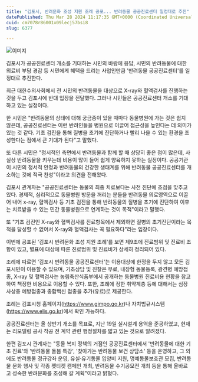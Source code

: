 ```yaml
---
title: "김포시, 반려문화 조성 지원 조례 공포... 반려동물 공공진료센터 일정대로 추진"
datePublished: Thu Mar 28 2024 11:17:35 GMT+0000 (Coordinated Universal Time)
cuid: cm7078r86001x09lecj57bsi8
slug: 6377

---
```



![이미지](https://cdn.hashnode.com/res/hashnode/image/upload/v1739261250821/b2198ed6-b192-4b3c-ac00-7f29188b8744.jpeg)

김포시가 공공진료센터 개소를 기대하는 시민의 바람에 응답, 시민의 반려동물에 대한 의료비 부담 경감 등 시민에게 혜택을 드리는 사업인만큼 '반려동물 공공진료센터'를 일정대로 추진한다.

최근 대한수의사회에서 전 시민의 반려동물을 대상으로 X-ray와 혈액검사를 진행하는 것을 두고 김포시에 반대 입장을 전달했다. 그러나 시민들은 공공진료센터 개소를 기대하고 있는 실정이다.

한 시민은 "반려동물의 상태에 대해 궁금증이 있을 때마다 동물병원에 가는 것은 쉽지 않은데, 공공진료센터는 이런 반려인들을 병원으로 이끌어 접근성을 높인다는 데 의미가 있는 것 같다. 기초 검진을 통해 질병을 초기에 진단하거나 빨리 나을 수 있는 환경을 조성한다는 점에서 큰 기대가 된다"고 말했다.

또 다른 시민은 "정서적인 측면에서 반려동물과 함께 할 때 상당히 좋은 점이 많은데, 사실상 반려동물을 키우는데 비용이 많이 들어 쉽게 양육하지 못하는 실정이다. 공공기관이 시민의 정서적 안정과 반려동물의 건강한 생태계를 위해 반려동물 공공진료센터를 개소하는 것에 적극 찬성"이라고 의견을 전해왔다.

김포시 관계자는 "공공진료센터는 동물의 최종 치료보다는 사전 진단에 초점을 맞추고 있다. 경제적, 심리적으로 동물병원 방문을 꺼리는 분들을 반려동물 의료영역으로 이끌어 내어 x-ray, 혈액검사 등 기초 검진을 통해 반려동물의 질병을 초기에 진단하여 이후는 치료받을 수 있는 민간 동물병원으로 연계하는 것이 목적"이라고 말했다.

또 "기초 검진인 X-ray와 혈액검사를 진료항목에서 제외하면 질병의 초기진단이라는 목적을 달성할 수 없어서 X-ray와 혈액검사는 꼭 필요하다"라는 입장이다.

이번에 공포된 '김포시 반려문화 조성 지원 조례'를 보면 제9조에 진료범위 및 진료비 조항이 있고, 별표에 대상에 따른 진료범위 및 진료비가 상세히 정리되어 있다.

조례에 따르면 '김포시 반려동물 공공진료센터'는 이용대상에 한정을 두지 않고 모든 김포시민이 이용할 수 있으며, 기초상담 및 진찰은 무료, 내장형 동물등록, 광견병 예방접종, X-ray 및 혈액검사는 농림축산식품부에서 공개하는 동물병원 진료비용 현황을 참고하여 책정한 비용으로 이용할 수 있다. 또한, 조례에 정한 취약계층 등에 대해서는 심장사상충 예방접종과 종합백신 접종을 추가(유료)로 제공한다.

조례는 김포시청 홈페이지(https://www.gimpo.go.kr)나 자치법규시스템(https://www.elis.go.kr)에서 확인 가능하다.

공공진료센터는 올 상반기 개소를 목표로, 지난 19일 실시설계 용역을 준공하였고, 현재는 리모델링 공사 착공 전 계약 관련 행정절차를 밟고 있는 것으로 알려졌다.

한편 김포시 관계자는 "동물 복지 정책의 거점인 공공진료센터에서 '반려동물에 대한 기초 진료'와 '반려동물 돌봄 특강', '찾아가는 반려동물 보건 상담소' 등을 운영하고, 그 외에도 반려동물 정규강좌 운영, 유실·유기동물 입양비 지원, 명예동물보호관 모집, 반려동물 문화 행사 및 각종 펫티켓 캠페인 개최, 반려동물 수기공모전 개최 등을 통해 올바르고 성숙한 반려문화를 조성해 갈 계획"이라고 밝혔다.
